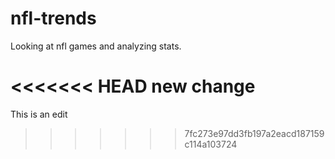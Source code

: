 # nfl-trends
Looking at nfl games and analyzing stats.

<<<<<<< HEAD
new change
=======
This is an edit
>>>>>>> 7fc273e97dd3fb197a2eacd187159c114a103724

